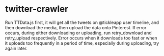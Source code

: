 # twitter-crawler

Run TTData.js first, it will get all the tweets on @tickleapp user timeline, and then download the media, then upload the data onto Pinterest.
If error occurs, during either downloading or uploading, run retry_download and retry_upload respectively. 
Error occurs when it downloads too fast or when it uploads too frequently in a period of time, especially during uploading, try again later.
